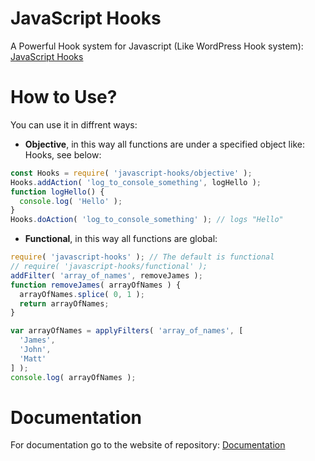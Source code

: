 # JavaScript Hooks
A Powerful Hook system for Javascript (Like WordPress Hook system): [JavaScript Hooks](https://github.com/EmpireWorld/javascript-hooks)

# How to Use?
You can use it in diffrent ways:
* __Objective__, in this way all functions are under a specified object like: Hooks, see below:
```javascript
const Hooks = require( 'javascript-hooks/objective' );
Hooks.addAction( 'log_to_console_something', logHello );
function logHello() {
  console.log( 'Hello' );
}
Hooks.doAction( 'log_to_console_something' ); // logs "Hello"
```
* __Functional__, in this way all functions are global:
```javascript
require( 'javascript-hooks' ); // The default is functional
// require( 'javascript-hooks/functional' );
addFilter( 'array_of_names', removeJames );
function removeJames( arrayOfNames ) {
  arrayOfNames.splice( 0, 1 );
  return arrayOfNames;
}

var arrayOfNames = applyFilters( 'array_of_names', [
  'James',
  'John',
  'Matt'
] );
console.log( arrayOfNames );
```

# Documentation
For documentation go to the website of repository: 
[Documentation](https://empireworld.github.io/javascript-hooks)